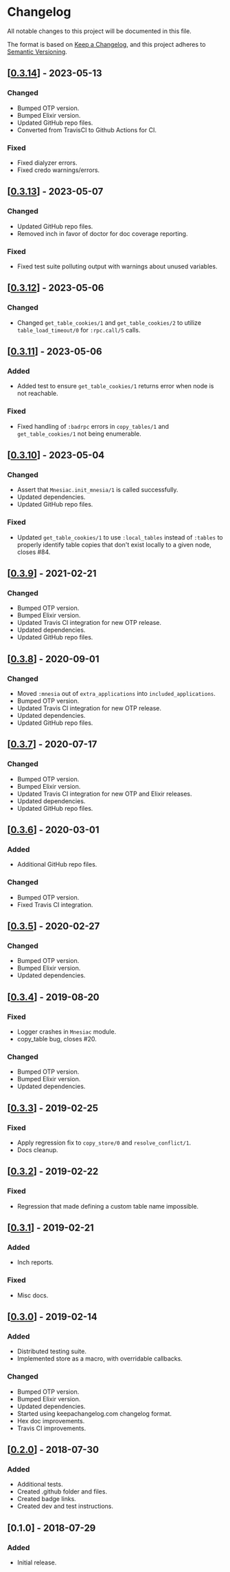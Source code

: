 # Changelog
All notable changes to this project will be documented in this file.

The format is based on [Keep a Changelog](https://keepachangelog.com/en/1.0.0/),
and this project adheres to [Semantic Versioning](https://semver.org/spec/v2.0.0.html).

## [[0.3.14]] - 2023-05-13
### Changed
- Bumped OTP version.
- Bumped Elixir version.
- Updated GitHub repo files.
- Converted from TravisCI to Github Actions for CI.

### Fixed
- Fixed dialyzer errors.
- Fixed credo warnings/errors.

## [[0.3.13]] - 2023-05-07
### Changed
- Updated GitHub repo files.
- Removed inch in favor of doctor for doc coverage reporting.

### Fixed
- Fixed test suite polluting output with warnings about unused variables.

## [[0.3.12]] - 2023-05-06
### Changed
- Changed `get_table_cookies/1` and `get_table_cookies/2` to utilize `table_load_timeout/0` for `:rpc.call/5` calls.

## [[0.3.11]] - 2023-05-06
### Added
- Added test to ensure `get_table_cookies/1` returns error when node is not reachable.

### Fixed
- Fixed handling of `:badrpc` errors in `copy_tables/1` and `get_table_cookies/1` not being enumerable.

## [[0.3.10]] - 2023-05-04
### Changed
- Assert that `Mnesiac.init_mnesia/1` is called successfully.
- Updated dependencies.
- Updated GitHub repo files.

### Fixed
- Updated `get_table_cookies/1` to use `:local_tables` instead of `:tables` to properly identify table copies that don't exist locally to a given node, closes #84.

## [[0.3.9]] - 2021-02-21
### Changed
- Bumped OTP version.
- Bumped Elixir version.
- Updated Travis CI integration for new OTP release.
- Updated dependencies.
- Updated GitHub repo files.

## [[0.3.8]] - 2020-09-01
### Changed
- Moved `:mnesia` out of `extra_applications` into `included_applications`.
- Bumped OTP version.
- Updated Travis CI integration for new OTP release.
- Updated dependencies.
- Updated GitHub repo files.

## [[0.3.7]] - 2020-07-17
### Changed
- Bumped OTP version.
- Bumped Elixir version.
- Updated Travis CI integration for new OTP and Elixir releases.
- Updated dependencies.
- Updated GitHub repo files.

## [[0.3.6]] - 2020-03-01
### Added
- Additional GitHub repo files.

### Changed
- Bumped OTP version.
- Fixed Travis CI integration.

## [[0.3.5]] - 2020-02-27
### Changed
- Bumped OTP version.
- Bumped Elixir version.
- Updated dependencies.

## [[0.3.4]] - 2019-08-20
### Fixed
- Logger crashes in `Mnesiac` module.
- copy_table bug, closes #20.

### Changed
- Bumped OTP version.
- Bumped Elixir version.
- Updated dependencies.

## [[0.3.3]] - 2019-02-25
### Fixed
- Apply regression fix to `copy_store/0` and `resolve_conflict/1`.
- Docs cleanup.

## [[0.3.2]] - 2019-02-22
### Fixed
- Regression that made defining a custom table name impossible.

## [[0.3.1]] - 2019-02-21
### Added
- Inch reports.

### Fixed
- Misc docs.

## [[0.3.0]] - 2019-02-14
### Added
- Distributed testing suite.
- Implemented store as a macro, with overridable callbacks.

### Changed
- Bumped OTP version.
- Bumped Elixir version.
- Updated dependencies.
- Started using keepachangelog.com changelog format.
- Hex doc improvements.
- Travis CI improvements.

## [[0.2.0]] - 2018-07-30
### Added
- Additional tests.
- Created .github folder and files.
- Created badge links.
- Created dev and test instructions.

## [0.1.0] - 2018-07-29
### Added
- Initial release.

[0.3.14]: https://github.com/beardedeagle/mnesiac/compare/v0.3.13...v0.3.14
[0.3.13]: https://github.com/beardedeagle/mnesiac/compare/v0.3.12...v0.3.13
[0.3.12]: https://github.com/beardedeagle/mnesiac/compare/v0.3.11...v0.3.12
[0.3.11]: https://github.com/beardedeagle/mnesiac/compare/v0.3.10...v0.3.11
[0.3.10]: https://github.com/beardedeagle/mnesiac/compare/v0.3.9...v0.3.10
[0.3.9]: https://github.com/beardedeagle/mnesiac/compare/v0.3.8...v0.3.9
[0.3.8]: https://github.com/beardedeagle/mnesiac/compare/v0.3.7...v0.3.8
[0.3.7]: https://github.com/beardedeagle/mnesiac/compare/v0.3.6...v0.3.7
[0.3.6]: https://github.com/beardedeagle/mnesiac/compare/v0.3.5...v0.3.6
[0.3.5]: https://github.com/beardedeagle/mnesiac/compare/v0.3.4...v0.3.5
[0.3.4]: https://github.com/beardedeagle/mnesiac/compare/v0.3.3...v0.3.4
[0.3.3]: https://github.com/beardedeagle/mnesiac/compare/v0.3.2...v0.3.3
[0.3.2]: https://github.com/beardedeagle/mnesiac/compare/v0.3.1...v0.3.2
[0.3.1]: https://github.com/beardedeagle/mnesiac/compare/v0.3.0...v0.3.1
[0.3.0]: https://github.com/beardedeagle/mnesiac/compare/v0.2.0...v0.3.0
[0.2.0]: https://github.com/beardedeagle/mnesiac/compare/v0.1.0...v0.2.0

